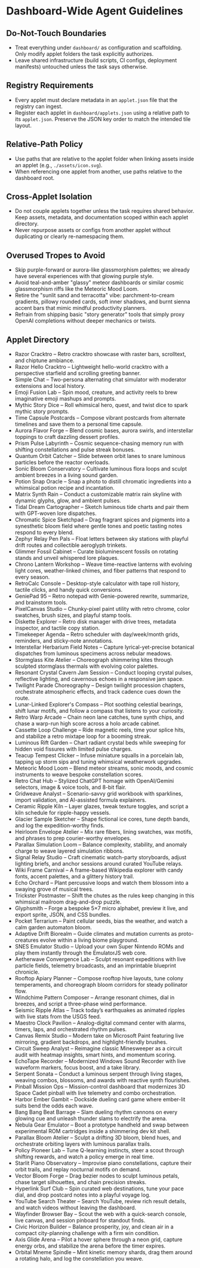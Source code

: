 # Dashboard-Wide Agent Guidelines

## Do-Not-Touch Boundaries
- Treat everything under `dashboard/` as configuration and scaffolding. Only modify applet folders the task explicitly authorizes.
- Leave shared infrastructure (build scripts, CI configs, deployment manifests) untouched unless the task says otherwise.

## Registry Requirements
- Every applet must declare metadata in an `applet.json` file that the registry can ingest.
- Register each applet in `dashboard/applets.json` using a relative path to its `applet.json`. Preserve the JSON key order to match the intended tile layout.

## Relative-Path Policy
- Use paths that are relative to the applet folder when linking assets inside an applet (e.g., `./assets/icon.svg`).
- When referencing one applet from another, use paths relative to the dashboard root.

## Cross-Applet Isolation
- Do not couple applets together unless the task requires shared behavior. Keep assets, metadata, and documentation scoped within each applet directory.
- Never repurpose assets or configs from another applet without duplicating or clearly re-namespacing them.

## Overused Tropes to Avoid
- Skip purple-forward or aurora-like glassmorphism palettes; we already have several experiences with that glowing purple style.
- Avoid teal-and-amber "glassy" meteor dashboards or similar cosmic glassmorphism riffs like the Meteoric Mood Loom.
- Retire the "sunlit sand and terracotta" vibe: parchment-to-cream gradients, pillowy rounded cards, soft inner shadows, and burnt sienna accent bars that mimic mindful productivity planners.
- Refrain from shipping basic "story generator" tools that simply proxy OpenAI completions without deeper mechanics or twists.

## Applet Directory
- Razor Cracktro – Retro cracktro showcase with raster bars, scrolltext, and chiptune ambiance.
- Razor Hello Cracktro – Lightweight hello-world cracktro with a perspective starfield and scrolling greeting banner.
- Simple Chat – Two-persona alternating chat simulator with moderator extensions and local history.
- Emoji Fusion Lab – Spin mood, creature, and activity reels to brew imaginative emoji mashups and prompts.
- Mythic Story Dice – Roll whimsical hero, quest, and twist dice to spark mythic story prompts.
- Time Capsule Postcards – Compose vibrant postcards from alternate timelines and save them to a personal time capsule.
- Aurora Flavor Forge – Blend cosmic bases, aurora swirls, and interstellar toppings to craft dazzling dessert profiles.
- Prism Pulse Labyrinth – Cosmic sequence-chasing memory run with shifting constellations and pulse streak bonuses.
- Quantum Orbit Catcher – Slide between orbit lanes to snare luminous particles before the reactor overloads.
- Sonic Bloom Conservatory – Cultivate luminous flora loops and sculpt ambient breezes in a living sound garden.
- Potion Snap Oracle – Snap a photo to distill chromatic ingredients into a whimsical potion recipe and incantation.
- Matrix Synth Rain – Conduct a customizable matrix rain skyline with dynamic glyphs, glow, and ambient pulses.
- Tidal Dream Cartographer – Sketch luminous tide charts and pair them with GPT-woven lore dispatches.
- Chromatic Spice Sketchpad – Drag fragrant spices and pigments into a synesthetic bloom field where gentle tones and poetic tasting notes respond to every blend.
- Zephyr Relay Pen Pals – Float letters between sky stations with playful drift routes and collectible aeroglyph trinkets.
- Glimmer Fossil Cabinet – Curate bioluminescent fossils on rotating stands and unveil whispered lore plaques.
- Chrono Lantern Workshop – Weave time-reactive lanterns with evolving light cores, weather-linked chimes, and fiber patterns that respond to every season.
- RetroCalc Console – Desktop-style calculator with tape roll history, tactile clicks, and handy quick conversions.
- GeniePad 95 – Retro notepad with Genie-powered rewrite, summarize, and brainstorm tools.
- PixelCanvas Studio – Chunky-pixel paint utility with retro chrome, color swatches, brush sizes, and playful stamp tools.
- Diskette Explorer – Retro disk manager with drive trees, metadata inspector, and tactile copy station.
- Timekeeper Agenda – Retro scheduler with day/week/month grids, reminders, and sticky-note annotations.
- Interstellar Herbarium Field Notes – Capture lyrical-yet-precise botanical dispatches from luminous specimens across nebular meadows.
- Stormglass Kite Atelier – Choreograph shimmering kites through sculpted stormglass thermals with evolving color palettes.
- Resonant Crystal Cavern Jam Session – Conduct looping crystal pulses, reflective lighting, and cavernous echoes in a responsive jam space.
- Twilight Parade Choreography – Design twilight procession chapters, orchestrate atmospheric effects, and track cadence cues down the route.
- Lunar-Linked Explorer's Compass – Plot soothing celestial bearings, shift lunar motifs, and follow a compass that listens to your curiosity.
- Retro Warp Arcade – Chain neon lane catches, tune synth chips, and chase a warp-run high score across a holo arcade cabinet.
- Cassette Loop Challenge – Ride magnetic reels, time your splice hits, and stabilize a retro mixtape loop for a booming streak.
- Luminous Rift Garden – Chart radiant crystal beds while sweeping for hidden void fissures with limited pulse charges.
- Teacup Tempest Clicker – Infuse miniature squalls in a porcelain lab, tapping up storm sips and tuning whimsical weatherwork upgrades.
- Meteoric Mood Loom – Blend meteor streams, sonic moods, and cosmic instruments to weave bespoke constellation scores.
- Retro Chat Hub – Stylized ChatGPT homage with OpenAI/Gemini selectors, image & voice tools, and 8-bit flair.
- Gridweave Analyst – Scenario-savvy grid workbook with sparklines, import validation, and AI-assisted formula explainers.
- Ceramic Ripple Kiln – Layer glazes, tweak texture toggles, and script a kiln schedule for ripple-happy vessels.
- Glacier Sample Sketcher – Shape fictional ice cores, tune depth bands, and log the expedition-worthy finds.
- Heirloom Envelope Atelier – Mix rare fibers, lining swatches, wax motifs, and phrases to prep courier-worthy envelopes.
- Parallax Simulation Loom – Balance complexity, stability, and anomaly charge to weave layered simulation ribbons.
- Signal Relay Studio – Craft cinematic watch-party storyboards, adjust lighting briefs, and anchor sessions around curated YouTube relays.
- Wiki Frame Carnival – A frame-based Wikipedia explorer with candy fonts, accent palettes, and a glittery history trail.
- Echo Orchard – Plant percussive loops and watch them blossom into a swaying grove of musical trees.
- Trickster Postmaster – Shift the chutes as the rules keep changing in this whimsical mailroom drag-and-drop puzzle.
- Glyphsmith – Forge a bespoke 5×7 micro alphabet, preview it live, and export sprite, JSON, and CSS bundles.
- Pocket Terrarium – Paint cellular seeds, bias the weather, and watch a calm garden automaton bloom.
- Adaptive Drift Biorealm – Guide climates and mutation currents as proto-creatures evolve within a living biome playground.
- SNES Emulator Studio – Upload your own Super Nintendo ROMs and play them instantly through the EmulatorJS web core.
- Aetherwave Convergence Lab – Sculpt resonant expeditions with live particle fields, telemetry broadcasts, and an imprintable blueprint chronicle.
- Rooftop Apiary Planner – Compose rooftop hive layouts, tune colony temperaments, and choreograph bloom corridors for steady pollinator flow.
- Windchime Pattern Composer – Arrange resonant chimes, dial in breezes, and script a three-phase wind performance.
- Seismic Ripple Atlas – Track today’s earthquakes as animated ripples with live stats from the USGS feed.
- Maestro Clock Pavilion – Analog-digital command center with alarms, timers, laps, and orchestrated rhythm pulses.
- Canvas Remix Studio – Modern take on Microsoft Paint featuring live mirroring, gradient backdrops, and highlight-friendly brushes.
- Circuit Sweep Analyst – Reimagine classic Minesweeper as a circuit audit with heatmap insights, smart hints, and momentum scoring.
- EchoTape Recorder – Modernized Windows Sound Recorder with live waveform markers, focus boost, and a take library.
- Serpent Sonata – Conduct a luminous serpent through living stages, weaving combos, blossoms, and awards with reactive synth flourishes.
- Pinball Mission Ops – Mission-control dashboard that modernizes 3D Space Cadet pinball with live telemetry and combo orchestration.
- Harbor Ember Gambit – Dockside dueling card game where ember-lit suits bend the odds each wave.
- Bang Bang Beat Barrage – Slam dueling rhythm cannons on every glowing cue and unleash thunder slams to electrify the arena.
- Nebula Gear Emulator – Boot a prototype handheld and swap between experimental ROM cartridges inside a shimmering dev kit shell.
- Parallax Bloom Atelier – Sculpt a drifting 3D bloom, blend hues, and orchestrate orbiting layers with luminous parallax trails.
- Policy Pioneer Lab – Tune Q-learning instincts, steer a scout through shifting rewards, and watch a policy emerge in real time.
- Starlit Piano Observatory – Improvise piano constellations, capture their orbit trails, and replay nocturnal motifs on demand.
- Vector Bloom Forge – Drag bezier nodes to sculpt luminous petals, chase target silhouettes, and chain precision streaks.
- Hyperlink Surf Club – Spin curated web destinations, tune your pace dial, and drop postcard notes into a playful voyage log.
- YouTube Search Theater – Search YouTube, review rich result details, and watch videos without leaving the dashboard.
- Wayfinder Browser Bay – Scout the web with a quick-search console, live canvas, and session pinboard for standout finds.
- Civic Horizon Builder – Balance prosperity, joy, and clean air in a compact city-planning challenge with a firm win condition.
- Axis Glide Arena – Pilot a hover sphere through a neon grid, capture energy orbs, and stabilize the arena before the timer expires.
- Orbital Mneme Spindle – Mint kinetic memory shards, drag them around a rotating halo, and log the constellation you weave.
